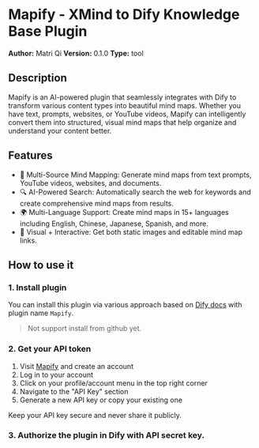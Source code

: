 # Mapify - XMind to Dify Knowledge Base Plugin

**Author:** Matri Qi
**Version:** 0.1.0
**Type:** tool

## Description
Mapify is an AI-powered plugin that seamlessly integrates with Dify to transform various content types into beautiful mind maps. Whether you have text, prompts, websites, or YouTube videos, Mapify can intelligently convert them into structured, visual mind maps that help organize and understand your content better.

## Features
- 🎯 Multi-Source Mind Mapping: Generate mind maps from text prompts, YouTube videos, websites, and documents.  
- 🔍 AI-Powered Search: Automatically search the web for keywords and create comprehensive mind maps from results.  
- 🌍 Multi-Language Support: Create mind maps in 15+ languages including English, Chinese, Japanese, Spanish, and more.  
- 📸 Visual + Interactive: Get both static images and editable mind map links.

## How to use it

### 1. Install plugin

You can install this plugin via various approach based on [Dify docs](https://docs.dify.ai/en/plugins/quick-start/install-plugins) with plugin name `Mapify`. 

> Not support install from github yet.

### 2. Get your API token

1. Visit [Mapify](https://mapify.so) and create an account
2. Log in to your account
3. Click on your profile/account menu in the top right corner
4. Navigate to the "API Key" section
5. Generate a new API key or copy your existing one

Keep your API key secure and never share it publicly.

### 3. Authorize the plugin in Dify with API secret key.